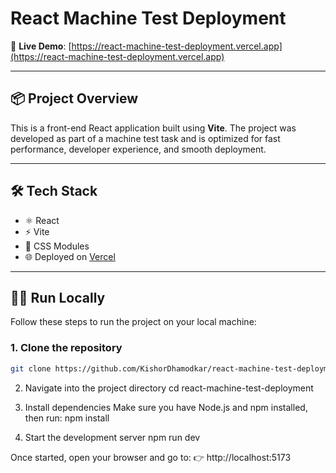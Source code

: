 # React Machine Test Deployment

🚀 **Live Demo**: [https://react-machine-test-deployment.vercel.app](https://react-machine-test-deployment.vercel.app)

---

## 📦 Project Overview

This is a front-end React application built using **Vite**. The project was developed as part of a machine test task and is optimized for fast performance, developer experience, and smooth deployment.

---

## 🛠️ Tech Stack

- ⚛️ React
- ⚡ Vite
- 💅 CSS Modules
- 🌐 Deployed on [Vercel](https://vercel.com)

---

## 🧑‍💻 Run Locally

Follow these steps to run the project on your local machine:

### 1. Clone the repository

```bash
git clone https://github.com/KishorDhamodkar/react-machine-test-deployment.git
```
2. Navigate into the project directory
cd react-machine-test-deployment

3. Install dependencies
Make sure you have Node.js and npm installed, then run:
npm install

4. Start the development server
npm run dev

Once started, open your browser and go to:
👉 http://localhost:5173

